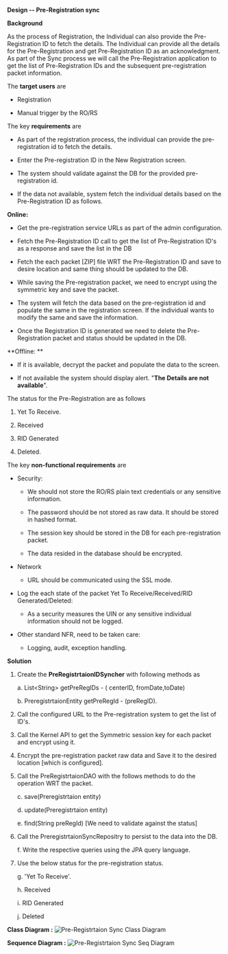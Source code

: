 **Design -- Pre-Registration sync**

**Background**

As the process of Registration, the Individual can also provide the
Pre-Registration ID to fetch the details. The Individual can provide all
the details for the Pre-Registration and get Pre-Registration ID as an
acknowledgment. As part of the Sync process we will call the
Pre-Registration application to get the list of Pre-Registration IDs and
the subsequent pre-registration packet information.

The **target users** are

-   Registration

-   Manual trigger by the RO/RS

The key **requirements** are

-   As part of the registration process, the individual can provide the
    pre-registration id to fetch the details.

-   Enter the Pre-registration ID in the New Registration screen.

-   The system should validate against the DB for the provided
    pre-registration id.

-   If the data not available, system fetch the individual details based
    on the Pre-Registration ID as follows.

**Online:**

-   Get the pre-registration service URLs as part of the admin
    configuration.

-   Fetch the Pre-Registration ID call to get the list of
    Pre-Registration ID's as a response and save the list in the DB

-   Fetch the each packet \[ZIP\] file WRT the Pre-Registration ID and
    save to desire location and same thing should be updated to the DB.

-   While saving the Pre-registration packet, we need to encrypt using
    the symmetric key and save the packet.

-   The system will fetch the data based on the pre-registration id and
    populate the same in the registration screen. If the individual
    wants to modify the same and save the information.

-   Once the Registration ID is generated we need to delete the
    Pre-Registration packet and status should be updated in the DB.

**Offline: **

-   If it is available, decrypt the packet and populate the data to the
    screen.

<!-- -->

-   If not available the system should display alert. "**The Details are
    not available**".

The status for the Pre-Registration are as follows

1.  Yet To Receive.

2.  Received

3.  RID Generated

4.  Deleted.

The key **non-functional requirements** are

-   Security:

    -   We should not store the RO/RS plain text credentials or any
        sensitive information.

    -   The password should be not stored as raw data. It should be
        stored in hashed format.

    -   The session key should be stored in the DB for each
        pre-registration packet.

    -   The data resided in the database should be encrypted.

-   Network

    -   URL should be communicated using the SSL mode.

-   Log the each state of the packet Yet To Receive/Received/RID
    Generated/Deleted:

    -   As a security measures the UIN or any sensitive individual
        information should not be logged.

-   Other standard NFR, need to be taken care:

    -   Logging, audit, exception handling.

**Solution**

1.  Create the **PreRegistrtaionIDSyncher** with following methods as

    a.  List\<String\> getPreRegIDs - ( centerID, fromDate,toDate)

    b.  PreregistrtaionEntity getPreRegId - (preRegID).

2.  Call the configured URL to the Pre-registration system to get the
    list of ID's.

3.  Call the Kernel API to get the Symmetric session key for each packet
    and encrypt using it.

4.  Encrypt the pre-registration packet raw data and Save it to the
    desired location \[which is configured\].

5.  Call the PreRegistrtaionDAO with the follows methods to do the
    operation WRT the packet.

    c.  save(Preregistrtaion entity)

    d.  update(Preregistrtaion entity)

    e.  find(String preRegId) \[We need to validate against the status\]

6.  Call the PreregistrtaionSyncRepositry to persist to the data into
    the DB.

    f.  Write the respective queries using the JPA query language.

7.  Use the below status for the pre-registration status.

    g.  'Yet To Receive'.

    h.  Received

    i.  RID Generated

    j.  Deleted

**Class Diagram :**
![Pre-Registrtaion Sync Class Diagram](_images/PreRegistrationSyncClassDgm.jpg)

**Sequence Diagram :**
![Pre-Registrtaion Sync Seq Diagram](_images/PreRegistrationSeqDgm.jpg)